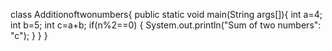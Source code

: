 class Additionoftwonumbers{
public static void main(String args[]){
int a=4;
int b=5;
int c=a+b;
if(n%2==0)
{
System.out.println("Sum of two numbers": "c");
}
}
}
